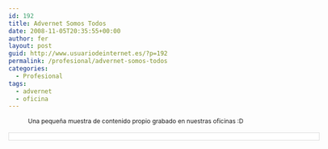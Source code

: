 ```yaml
---
id: 192
title: Advernet Somos Todos
date: 2008-11-05T20:35:55+00:00
author: fer
layout: post
guid: http://www.usuariodeinternet.es/?p=192
permalink: /profesional/advernet-somos-todos
categories:
  - Profesional
tags:
  - advernet
  - oficina
---
```

<p style="text-align:center;font-size:12px;">
  Una pequeña muestra de contenido propio grabado en nuestras oficinas :D
</p>

<div style="border: 1px solid #dcdcdc; margin: 15px auto; padding: 7px; background: #ffffff url(/wp-content/themes/Fontella/images/imagesbg.png) repeat-x scroll center bottom; width: 600px;">
</div>